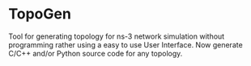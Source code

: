# TopoGen
Tool for generating topology for ns-3 network simulation without programming rather using a easy to use User Interface.
Now generate C/C++ and/or Python source code for any topology.


